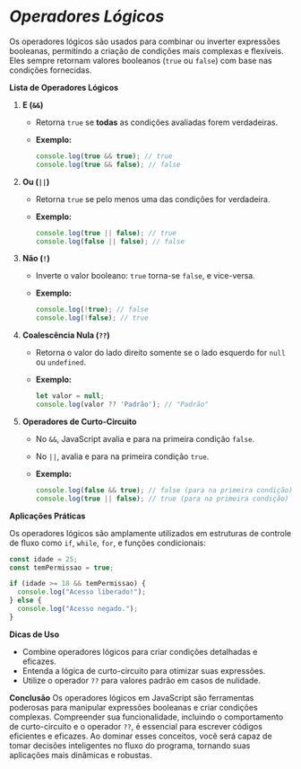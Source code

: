 # ***Operadores Lógicos***

Os operadores lógicos são usados para combinar ou inverter expressões booleanas, permitindo a criação de condições mais complexas e flexíveis. Eles sempre retornam valores booleanos (`true` ou `false`) com base nas condições fornecidas.

**Lista de Operadores Lógicos**

1. **E (`&&`)**
    - Retorna `true` se **todas** as condições avaliadas forem verdadeiras.
    - **Exemplo:**
        
        ```jsx
        console.log(true && true); // true
        console.log(true && false); // false
        ```
        
2. **Ou (`||`)**
    - Retorna `true` se pelo menos uma das condições for verdadeira.
    - **Exemplo:**
        
        ```jsx
        console.log(true || false); // true
        console.log(false || false); // false
        ```
        
3. **Não (`!`)**
    - Inverte o valor booleano: `true` torna-se `false`, e vice-versa.
    - **Exemplo:**
        
        ```jsx
        console.log(!true); // false
        console.log(!false); // true
        ```
        
4. **Coalescência Nula (`??`)**
    - Retorna o valor do lado direito somente se o lado esquerdo for `null` ou `undefined`.
    - **Exemplo:**
        
        ```jsx
        let valor = null;
        console.log(valor ?? 'Padrão'); // "Padrão"
        ```
        
5. **Operadores de Curto-Circuito**
    - No `&&`, JavaScript avalia e para na primeira condição `false`.
    - No `||`, avalia e para na primeira condição `true`.
    - **Exemplo:**
        
        ```jsx
        console.log(false && true); // false (para na primeira condição)
        console.log(true || false); // true (para na primeira condição)
        ```
        

**Aplicações Práticas**

Os operadores lógicos são amplamente utilizados em estruturas de controle de fluxo como `if`, `while`, `for`, e funções condicionais:

```jsx
const idade = 25;
const temPermissao = true;

if (idade >= 18 && temPermissao) {
  console.log("Acesso liberado!");
} else {
  console.log("Acesso negado.");
}
```

**Dicas de Uso**

- Combine operadores lógicos para criar condições detalhadas e eficazes.
- Entenda a lógica de curto-circuito para otimizar suas expressões.
- Utilize o operador `??` para valores padrão em casos de nulidade.

**Conclusão**
Os operadores lógicos em JavaScript são ferramentas poderosas para manipular expressões booleanas e criar condições complexas. Compreender sua funcionalidade, incluindo o comportamento de curto-circuito e o operador `??`, é essencial para escrever códigos eficientes e eficazes. Ao dominar esses conceitos, você será capaz de tomar decisões inteligentes no fluxo do programa, tornando suas aplicações mais dinâmicas e robustas.